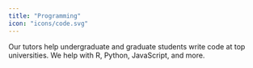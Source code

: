 ```yaml
---
title: "Programming"
icon: "icons/code.svg"
---
```

Our tutors help undergraduate and graduate students write code at top universities. We help with R, Python, JavaScript, and more.
<!-- more -->